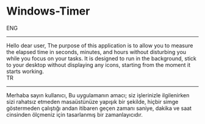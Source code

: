 # Windows-Timer
ENG
<hr/>
Hello dear user,  
The purpose of this application is to allow you to measure the elapsed time in seconds, minutes, and hours without disturbing you while you focus on your tasks. It is designed to run in the background, stick to your desktop without displaying any icons, starting from the moment it starts working.</br>
TR
<hr/>
Merhaba sayın kullanıcı,
Bu uygulamanın amacı; siz işlerinizle ilgilenirken sizi rahatsız etmeden masaüstünüze yapışık bir şekilde, hiçbir simge göstermeden çalıştığı andan itibaren geçen zamanı saniye, dakika ve saat cinsinden ölçmeniz için tasarlanmış bir zamanlayıcıdır.
